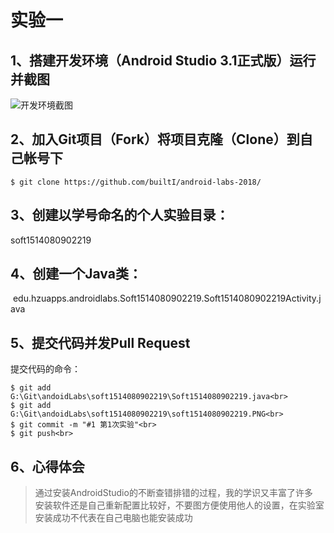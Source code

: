 
# 实验一

## 1、搭建开发环境（Android Studio 3.1正式版）运行并截图
![开发环境截图](https://github.com/builtI/android-labs-2018/raw/master/soft1514080902219/soft1514080902219.PNG "Android Studio开发环境")

## 2、加入Git项目（Fork）将项目克隆（Clone）到自己帐号下
```
$ git clone https://github.com/builtI/android-labs-2018/
```

## 3、创建以学号命名的个人实验目录：
soft1514080902219

## 4、创建一个Java类：
&nbsp;edu.hzuapps.androidlabs.Soft1514080902219.Soft1514080902219Activity.java

## 5、提交代码并发Pull Request
提交代码的命令：<br>
```
$ git add G:\Git\andoidLabs\soft1514080902219\Soft1514080902219.java<br>
$ git add G:\Git\andoidLabs\soft1514080902219\soft1514080902219.PNG<br>
$ git commit -m "#1 第1次实验"<br>
$ git push<br>
```

## 6、心得体会
>通过安装AndroidStudio的不断查错排错的过程，我的学识又丰富了许多<br>
>安装软件还是自己重新配置比较好，不要图方便使用他人的设置，在实验室安装成功不代表在自己电脑也能安装成功<br>
